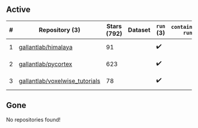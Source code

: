 ## Active
| # | Repository (3) | Stars (792) | Dataset | `run` (3) | `containers-run` | Last Modified |
| --- | --- | --- | --- | --- | --- | --- |
| 1 | [gallantlab/himalaya](https://github.com/gallantlab/himalaya) | 91 |  | :heavy_check_mark: |  | 2025-02-24 18:49:21+00:00 |
| 2 | [gallantlab/pycortex](https://github.com/gallantlab/pycortex) | 623 |  | :heavy_check_mark: |  | 2025-04-02 19:28:48+00:00 |
| 3 | [gallantlab/voxelwise_tutorials](https://github.com/gallantlab/voxelwise_tutorials) | 78 |  | :heavy_check_mark: |  | 2025-04-25 12:39:11+00:00 |

## Gone
No repositories found!
